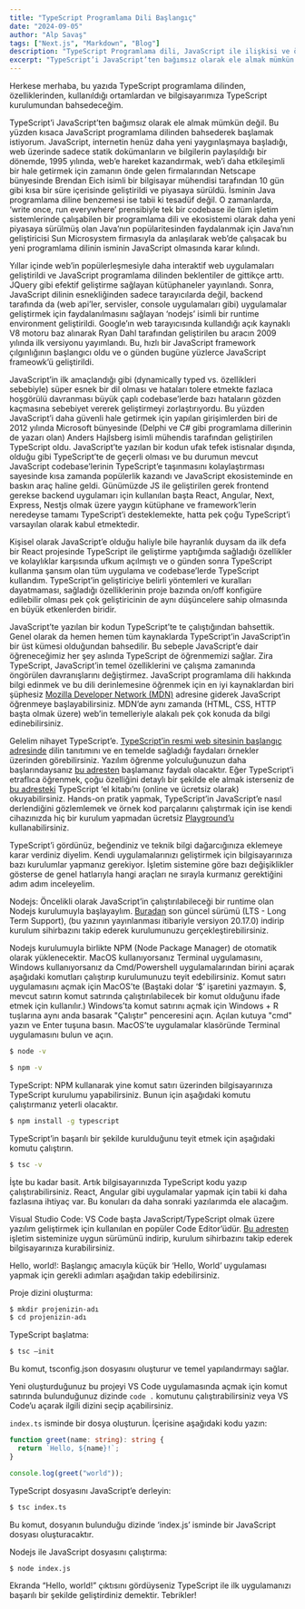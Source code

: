 ```yaml
---
title: "TypeScript Programlama Dili Başlangıç"
date: "2024-09-05"
author: "Alp Savaş"
tags: ["Next.js", "Markdown", "Blog"]
description: "TypeScript Programlama dili, JavaScript ile ilişkisi ve öğrenmeye başlamak için bazı kaynaklar"
excerpt: "TypeScript’i JavaScript’ten bağımsız olarak ele almak mümkün değil. Bu yüzden kısaca JavaScript programlama dilinden bahsederek başlamak istiyorum. JavaScript, internetin henüz daha yeni yaygınlaşmaya başladığı, web üzerinde sadece statik dokümanların ve bilgilerin paylaşıldığı bir dönemde, 1995 yılında, web’e hareket kazandırmak, web’i daha etkileşimli bir hale getirmek için zamanın önde gelen"
---
```


Herkese merhaba, bu yazıda TypeScript programlama dilinden, özelliklerinden, kullanıldığı ortamlardan ve bilgisayarımıza TypeScript kurulumundan bahsedeceğim.

TypeScript’i JavaScript’ten bağımsız olarak ele almak mümkün değil. Bu yüzden kısaca JavaScript programlama dilinden bahsederek başlamak istiyorum. JavaScript, internetin henüz daha yeni yaygınlaşmaya başladığı, web üzerinde sadece statik dokümanların ve bilgilerin paylaşıldığı bir dönemde, 1995 yılında, web’e hareket kazandırmak, web’i daha etkileşimli bir hale getirmek için zamanın önde gelen firmalarından Netscape bünyesinde Brendan Eich isimli bir bilgisayar mühendisi tarafından 10 gün gibi kısa bir süre içerisinde geliştirildi ve piyasaya sürüldü. İsminin Java programlama diline benzemesi ise tabii ki tesadüf değil. O zamanlarda, ‘write once, run everywhere’ prensibiyle tek bir codebase ile tüm işletim sistemlerinde çalışabilen bir programlama dili ve ekosistemi olarak daha yeni piyasaya sürülmüş olan Java’nın popülaritesinden faydalanmak için Java’nın geliştiricisi Sun Microsystem firmasıyla da anlaşılarak web’de çalışacak bu yeni programlama dilinin isminin JavaScript olmasında karar kılındı.

Yıllar içinde web’in popülerleşmesiyle daha interaktif web uygulamaları geliştirildi ve JavaScript programlama dilinden beklentiler de gittikçe arttı. JQuery gibi efektif geliştirme sağlayan kütüphaneler yayınlandı. Sonra, JavaScript dilinin esnekliğinden sadece tarayıcılarda değil, backend tarafında da (web api’ler, servisler, console uygulamaları gibi) uygulamalar geliştirmek için faydalanılmasını sağlayan ‘nodejs’ isimli bir runtime environment geliştirildi. Google’ın web tarayıcısında kullandığı açık kaynaklı V8 motoru baz alınarak Ryan Dahl tarafından geliştirilen bu aracın 2009 yılında ilk versiyonu yayımlandı. Bu, hızlı bir JavaScript framework çılgınlığının başlangıcı oldu ve o günden bugüne yüzlerce JavaScript frameowk’ü geliştirildi.

JavaScript’in ilk amaçlandığı gibi (dynamically typed vs. özellikleri sebebiyle) süper esnek bir dil olması ve hataları tolere etmekte fazlaca hoşgörülü davranması büyük çaplı codebase’lerde bazı hataların gözden kaçmasına sebebiyet vererek geliştirmeyi zorlaştırıyordu. Bu yüzden JavaScript’i daha güvenli hale getirmek için yapılan girişimlerden biri de 2012 yılında Microsoft bünyesinde (Delphi ve C# gibi programlama dillerinin de yazarı olan) Anders Hajlsberg isimli mühendis tarafından geliştirilen TypeScript oldu. JavaScript’te yazılan bir kodun ufak tefek istisnalar dışında, olduğu gibi TypeScript’te de geçerli olması ve bu durumun mevcut JavaScript codebase’lerinin TypeScript’e taşınmasını kolaylaştırması sayesinde kısa zamanda popülerlik kazandı ve JavaScript ekosisteminde en baskın araç haline geldi. Günümüzde JS ile geliştirilen gerek frontend gerekse backend uygulamarı için kullanılan başta React, Angular, Next, Express, Nestjs olmak üzere yaygın kütüphane ve framework’lerin neredeyse tamamı TypeScript’i desteklemekte, hatta pek çoğu TypeScript’i varsayılan olarak kabul etmektedir.

Kişisel olarak JavaScript’e olduğu haliyle bile hayranlık duysam da ilk defa bir React projesinde TypeScript ile geliştirme yaptığımda sağladığı özellikler ve kolaylıklar karşısında ufkum açılmıştı ve o günden sonra TypeScript kullanma şansım olan tüm uygulama ve codebase’lerde TypeScript kullandım. TypeScript’in geliştiriciye belirli yöntemleri ve kuralları dayatmaması, sağladığı özelliklerinin proje bazında on/off konfigüre edilebilir olması pek çok geliştiricinin de aynı düşüncelere sahip olmasında en büyük etkenlerden biridir.

JavaScript’te yazılan bir kodun TypeScript’te te çalıştığından bahsettik. Genel olarak da hemen hemen tüm kaynaklarda TypeScript’in JavaScript’in bir üst kümesi olduğundan bahsedilir. Bu sebeple JavaScript’e dair öğreneceğimiz her şey aslında TypeScript de öğrenmemizi sağlar. Zira TypeScript, JavaScript’in temel özelliklerini ve çalışma zamanında öngörülen davranışlarını değiştirmez. JavaScript programlama dili hakkında bilgi edinmek ve bu dili derinlemesine öğrenmek için en iyi kaynaklardan biri şüphesiz [Mozilla Developer Network (MDN)](https://developer.mozilla.org/en-US/docs/Learn/JavaScript) adresine giderek JavaScript öğrenmeye başlayabilirsiniz. MDN’de aynı zamanda (HTML, CSS, HTTP başta olmak üzere)  web’in temelleriyle alakalı pek çok konuda da bilgi edinebilirsiniz.

Gelelim nihayet TypeScript’e. [TypeScript’in resmi web sitesinin başlangıç adresinde](https://www.typescriptlang.org/) dilin tanıtımını ve en temelde sağladığı faydaları örnekler üzerinden görebilirsiniz. Yazılım öğrenme yolculuğunuzun daha başlarındaysanız [bu adresten](https://www.typescriptlang.org/docs/handbook/typescript-from-scratch.html) başlamanız faydalı olacaktır. Eğer TypeScript’i etraflıca öğrenmek, çoğu özelliğini detaylı bir şekilde ele almak isterseniz de [bu adresteki](https://www.typescriptlang.org/docs/handbook/intro.html) TypeScript ‘el kitabı’nı (online ve ücretsiz olarak) okuyabilirsiniz. Hands-on pratik yapmak, TypeScript’in JavaScript’e nasıl derlendiğini gözlemlemek ve örnek kod parçalarını çalıştırmak için ise kendi cihazınızda hiç bir kurulum yapmadan ücretsiz [Playground’u](https://www.typescriptlang.org/play) kullanabilirsiniz.

TypeScript’i gördünüz, beğendiniz ve teknik bilgi dağarcığınıza eklemeye karar verdiniz diyelim. Kendi uygulamalarınızı geliştirmek için bilgisayarınıza bazı kurulumlar yapmanız gerekiyor. İşletim sistemine göre bazı değişiklikler gösterse de genel hatlarıyla hangi araçları ne sırayla kurmanız gerektiğini adım adım inceleyelim.

Nodejs: Öncelikli olarak  JavaScript’in çalıştırılabileceği bir runtime olan Nodejs kurulumuyla başlayaylım. [Buradan](https://nodejs.org/) son güncel sürümü (LTS - Long Term Support), (bu yazının yayınlanması itibariyle versiyon 20.17.0) indirip kurulum sihirbazını takip ederek kurulumunuzu gerçekleştirebilirsiniz. 

Nodejs kurulumuyla birlikte NPM (Node Package Manager) de otomatik olarak yüklenecektir. MacOS kullanıyorsanız Terminal uygulamasını, Windows kullanıyorsanız da Cmd/Powershell uygulamalarından birini açarak aşağıdaki komutları çalıştırıp kurulumunuzu teyit edebilirsiniz. Komut satırı uygulamasını açmak için MacOS’te (Baştaki dolar ‘$’ işaretini yazmayın. $, mevcut satırın komut satırında çalıştırılabilecek bir komut olduğunu ifade etmek için kullanılır.) Windows’ta komut satırını açmak için Windows + R tuşlarına aynı anda basarak "Çalıştır" penceresini açın. Açılan kutuya "cmd" yazın ve Enter tuşuna basın. MacOS’te uygulamalar klasöründe Terminal uygulamasını bulun ve açın.

```bash
$ node -v
```

```bash
$ npm -v 
```

TypeScript: NPM kullanarak yine komut satırı üzerinden bilgisayarınıza TypeScript kurulumu yapabilirsiniz. Bunun için aşağıdaki komutu çalıştırmanız yeterli olacaktır.

```bash
$ npm install -g typescript
```

TypeScript’in başarılı bir şekilde kurulduğunu teyit etmek için aşağıdaki komutu çalıştırın.

```bash
$ tsc -v
```

İşte bu kadar basit. Artık bilgisayarınızda TypeScript kodu yazıp çalıştırabilirsiniz. React, Angular gibi uygulamalar yapmak için tabii ki daha fazlasına ihtiyaç var. Bu konuları da daha sonraki yazılarımda ele alacağım.

Visual Studio Code: VS Code başta JavaScript/TypeScript olmak üzere yazılım geliştirmek için kullanılan en popüler Code Editor’üdür. [Bu adresten](https://code.visualstudio.com) işletim sisteminize uygun sürümünü indirip, kurulum sihirbazını takip ederek bilgisayarınıza kurabilirsiniz. 

Hello, world!: Başlangıç amacıyla küçük bir ‘Hello, World’ uygulaması yapmak için gerekli adımları aşağıdan takip edebilirsiniz.

Proje dizini oluşturma:

```bash
$ mkdir projenizin-adı
$ cd projenizin-adı
```

TypeScript başlatma:

```bash
$ tsc —init 
```

Bu komut, tsconfig.json dosyasını oluşturur ve temel yapılandırmayı sağlar.

Yeni oluşturduğunuz bu projeyi VS Code uygulamasında açmak için komut satırında bulunduğunuz dizinde `code .` komutunu çalıştırabilirsiniz veya VS Code’u açarak ilgili dizini seçip açabilirsiniz.

`index.ts` isminde bir dosya oluşturun. İçerisine aşağıdaki kodu yazın:

```TypeScript
function greet(name: string): string {
  return `Hello, ${name}!`;
}

console.log(greet("world"));
```


TypeScript dosyasını JavaScript’e derleyin:

```bash
$ tsc index.ts
```

Bu komut, dosyanın bulunduğu dizinde ‘index.js’ isminde bir JavaScript dosyası oluşturacaktır.

Nodejs ile JavaScript dosyasını çalıştırma:

```bash
$ node index.js
```

Ekranda “Hello, world!” çıktısını gördüyseniz TypeScript ile ilk uygulamanızı başarılı bir şekilde geliştirdiniz demektir. Tebrikler!